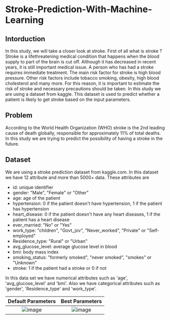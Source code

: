 # Stroke-Prediction-With-Machine-Learning
## Intorduction
In this study, we will take a closer look at stroke. First of all what is stroke ? Stroke is a lifethreatening medical condition that happens when the blood supply to part of the brain is cut off.
Although it has decreased in recent years, it is still important medical issue. A person who has had a
stroke requires immediate treatment. The main risk factor for stroke is high blood pressure. Other risk factors include tobacco
smoking, obesity, high blood cholesterol and many more. For this reason, it is important to estimate the risk of
stroke and necessary precautions should be taken. In this study we are using a dataset from kaggle.
This dataset is used to predict whether a patient is likely to get stroke based on the input parameters.

## Problem
According to the World Health Organization (WHO) stroke is the 2nd leading cause of death
globally, responsible for approximately 11% of total deaths. In this study we are trying to predict the possibility of having a stroke in the future.

## Dataset
We are using a stroke prediction dataset from kaggle.com. In this dataset we have 12
attribute and more than 5000+ data.
These attributes are
* id: unique identifier
* gender: "Male", "Female" or "Other"
* age: age of the patient
* hypertension: 0 if the patient doesn't have hypertension, 1 if the patient has hypertension
* heart_disease: 0 if the patient doesn't have any heart diseases, 1 if the patient has a heart
disease
* ever_married: "No" or "Yes"
* work_type: "children", "Govt_jov", "Never_worked", "Private" or "Self-employed"
* Residence_type: "Rural" or "Urban"
* avg_glucose_level: average glucose level in blood
* bmi: body mass index
* smoking_status: "formerly smoked", "never smoked", "smokes" or "Unknown"
* stroke: 1 if the patient had a stroke or 0 if not

In this data set we have numerical attributes such as 'age', 'avg_glucose_level' and 'bmi'. Also we
have categorical attributes such as 'gender', 'Residence_type' and 'work_type'.


Default Parameters             |  Best Parameters
:-------------------------:|:-------------------------:
![image](https://user-images.githubusercontent.com/45359225/189525693-ae37ee52-1b9b-47ed-9a9b-683793e2513b.png)  |  ![image](https://user-images.githubusercontent.com/45359225/189525712-463893ad-277b-48c4-97de-c8020096c90e.png)

